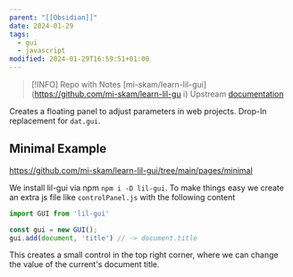 ```yaml
---
parent: "[[Obsidian]]"
date: 2024-01-29
tags:
  - gui
  - javascript
modified: 2024-01-29T16:59:51+01:00
---
```


>[!INFO]
> Repo with Notes [mi-skam/learn-lil-gui](https://github.com/mi-skam/learn-lil-gu
> i)
> Upstream [documentation](https://lil-gui.georgealways.com/)


Creates a floating panel to adjust parameters in web projects. Drop-In replacement for `dat.gui`.

## Minimal Example

https://github.com/mi-skam/learn-lil-gui/tree/main/pages/minimal

We install lil-gui via npm `npm i -D lil-gui`. To make things easy we create an extra js file like `controlPanel.js` with the following content

```js
import GUI from 'lil-gui'

const gui = new GUI();
gui.add(document, 'title') // -> document.title
```

This creates a small control in the top right corner, where we can change the value of the current's document title. 





